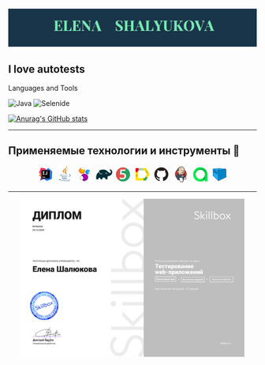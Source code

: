 ![Header](assets/Безымянный.png)

## I love autotests

Languages and Tools

![Java](https://img.shields.io/badge/-Java-008?style=for-the-badge&logo=java&logoColor=00aaff)
![Selenide](https://img.shields.io/badge/-Selenide-008?style=for-the-badge&logo=flutter&logoColor=47C5FB)


[![Anurag's GitHub stats](https://github-readme-stats.vercel.app/api?username=aletcas&show_icons=true&theme=cobalt)](https://github.com/anuraghazra/github-readme-stats&count_private=true)

***

## Применяемые технологии и инструменты       :pushpin:

<p  align="center"

<code><img width="7%" title="IntelliJ IDEA" src="logo/Idea.svg"></code>
<code><img width="7%" title="Java" src="logo/Java.svg"></code>
<code><img width="7%" title="Selenide" src="logo/Selenide.svg"></code>
<code><img width="7%" title="Gradle" src="logo/Gradle.svg"></code>
<code><img width="7%" title="Junit5" src="logo/Junit5.svg"></code>
<code><img width="7%" title="Allure Report" src="logo/Allure.svg"></code>
<code><img width="7%" title="GitHub" src="logo/GitHub.svg"></code>
<code><img width="7%" title="Jenkins" src="logo/Jenkins.svg"></code>
<code><img width="7%" title="Allure TestOps" src="logo/Allure_TO.svg"></code>
<code><img width="7%" title="Selenoid" src="logo/Selenoid.svg"></code>
</p>

***

<p align="center">
<code><img width="90%" title="diplom" src="logo/diplom.png"></code>
</p> 
